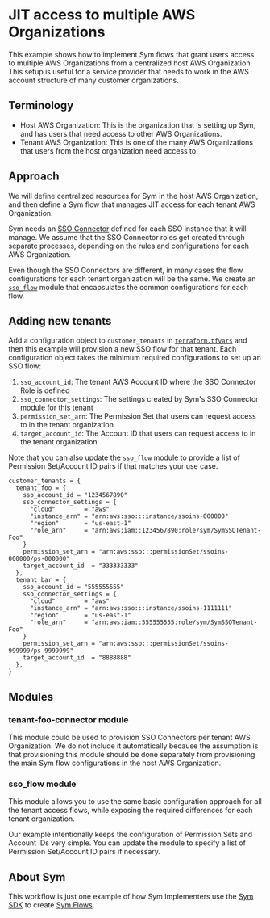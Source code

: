 # JIT access to multiple AWS Organizations

This example shows how to implement Sym flows that grant users access to multiple AWS Organizations from a centralized host AWS Organization. This setup is useful for a service provider that needs to work in the AWS account structure of many customer organizations.

## Terminology

* Host AWS Organization: This is the organization that is setting up Sym, and has users that need access to other AWS Organizations.
* Tenant AWS Organization: This is one of the many AWS Organizations that users from the host organization need access to.

## Approach

We will define centralized resources for Sym in the host AWS Organization, and then define a Sym flow that manages JIT access for each tenant AWS Organization.

Sym needs an [SSO Connector](https://registry.terraform.io/modules/symopsio/sso-connector/aws/latest) defined for each SSO instance that it will manage. We assume that the SSO Connector roles get created through separate processes, depending on the rules and configurations for each AWS Organization.

Even though the SSO Connectors are different, in many cases the flow configurations for each tenant organization will be the same.  We create an [`sso_flow`](sso_flow) module that encapsulates the common configurations for each flow.

## Adding new tenants

Add a configuration object to `customer_tenants` in [`terraform.tfvars`](terraform.tfvars) and then this example will provision a new SSO flow for that tenant. Each configuration object takes the minimum required configurations to set up an SSO flow:

1. `sso_account_id`: The tenant AWS Account ID where the SSO Connector Role is defined
2. `sso_connector_settings`: The settings created by Sym's SSO Connector module for this tenant
3. `permission_set_arn`: The Permission Set that users can request access to in the tenant organization
4. `target_account_id`: The Account ID that users can request access to in the tenant organization

Note that you can also update the `sso_flow` module to provide a list of Permission Set/Account ID pairs if that matches your use case.

```
customer_tenants = {
  tenant_foo = {
    sso_account_id = "1234567890"
    sso_connector_settings = {
      "cloud"        = "aws"
      "instance_arn" = "arn:aws:sso:::instance/ssoins-000000"
      "region"       = "us-east-1"
      "role_arn"     = "arn:aws:iam::1234567890:role/sym/SymSSOTenant-Foo"
    }
    permission_set_arn = "arn:aws:sso:::permissionSet/ssoins-000000/ps-000000"
    target_account_id  = "333333333"
  },
  tenant_bar = {
    sso_account_id = "555555555"
    sso_connector_settings = {
      "cloud"        = "aws"
      "instance_arn" = "arn:aws:sso:::instance/ssoins-1111111"
      "region"       = "us-east-1"
      "role_arn"     = "arn:aws:iam::555555555:role/sym/SymSSOTenant-Foo"
    }
    permission_set_arn = "arn:aws:sso:::permissionSet/ssoins-999999/ps-9999999"
    target_account_id  = "8888888"
  },
}
```

## Modules

### tenant-foo-connector module

This module could be used to provision SSO Connectors per tenant AWS Organization. We do not include it automatically because the assumption is that provisioning this module should be done separately from provisioning the main Sym flow configurations in the host AWS Organization.

### sso_flow module

This module allows you to use the same basic configuration approach for all the tenant access flows, while exposing the required differences for each tenant organization.

Our example intentionally keeps the configuration of Permission Sets and Account IDs very simple. You can update the module to specify a list of Permission Set/Account ID pairs if necessary.

## About Sym

This workflow is just one example of how Sym Implementers use the [Sym SDK](https://docs.symops.com/docs) to create [Sym Flows](https://docs.symops.com/docs/sym-access-flows).
